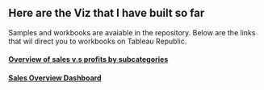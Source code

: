 ## Here are the Viz that I have built so far
Samples and workbooks are avaiable in the repository. Below are the links that wil direct you to workbooks on Tableau Republic.

#### [Overview of sales v.s profits by subcategories](https://public.tableau.com/app/profile/zixin.zhou8829/viz/VisualizationKPI-B/Dashboard1)
#### [Sales Overview Dashboard](https://public.tableau.com/app/profile/zixin.zhou8829/viz/SuperStoreManagementDashboard_16654273231440/ManagementDashboard)
